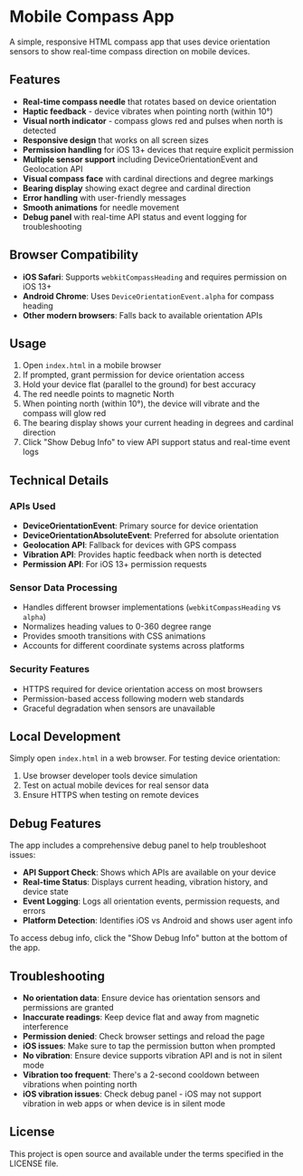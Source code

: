 # Mobile Compass App

A simple, responsive HTML compass app that uses device orientation sensors to show real-time compass direction on mobile devices.

## Features

- **Real-time compass needle** that rotates based on device orientation
- **Haptic feedback** - device vibrates when pointing north (within 10°)
- **Visual north indicator** - compass glows red and pulses when north is detected
- **Responsive design** that works on all screen sizes
- **Permission handling** for iOS 13+ devices that require explicit permission
- **Multiple sensor support** including DeviceOrientationEvent and Geolocation API
- **Visual compass face** with cardinal directions and degree markings
- **Bearing display** showing exact degree and cardinal direction
- **Error handling** with user-friendly messages
- **Smooth animations** for needle movement
- **Debug panel** with real-time API status and event logging for troubleshooting

## Browser Compatibility

- **iOS Safari**: Supports `webkitCompassHeading` and requires permission on iOS 13+
- **Android Chrome**: Uses `DeviceOrientationEvent.alpha` for compass heading
- **Other modern browsers**: Falls back to available orientation APIs

## Usage

1. Open `index.html` in a mobile browser
2. If prompted, grant permission for device orientation access
3. Hold your device flat (parallel to the ground) for best accuracy
4. The red needle points to magnetic North
5. When pointing north (within 10°), the device will vibrate and the compass will glow red
6. The bearing display shows your current heading in degrees and cardinal direction
7. Click "Show Debug Info" to view API support status and real-time event logs

## Technical Details

### APIs Used

- **DeviceOrientationEvent**: Primary source for device orientation
- **DeviceOrientationAbsoluteEvent**: Preferred for absolute orientation
- **Geolocation API**: Fallback for devices with GPS compass
- **Vibration API**: Provides haptic feedback when north is detected
- **Permission API**: For iOS 13+ permission requests

### Sensor Data Processing

- Handles different browser implementations (`webkitCompassHeading` vs `alpha`)
- Normalizes heading values to 0-360 degree range
- Provides smooth transitions with CSS animations
- Accounts for different coordinate systems across platforms

### Security Features

- HTTPS required for device orientation access on most browsers
- Permission-based access following modern web standards
- Graceful degradation when sensors are unavailable

## Local Development

Simply open `index.html` in a web browser. For testing device orientation:

1. Use browser developer tools device simulation
2. Test on actual mobile devices for real sensor data
3. Ensure HTTPS when testing on remote devices

## Debug Features

The app includes a comprehensive debug panel to help troubleshoot issues:

- **API Support Check**: Shows which APIs are available on your device
- **Real-time Status**: Displays current heading, vibration history, and device state
- **Event Logging**: Logs all orientation events, permission requests, and errors
- **Platform Detection**: Identifies iOS vs Android and shows user agent info

To access debug info, click the "Show Debug Info" button at the bottom of the app.

## Troubleshooting

- **No orientation data**: Ensure device has orientation sensors and permissions are granted
- **Inaccurate readings**: Keep device flat and away from magnetic interference
- **Permission denied**: Check browser settings and reload the page
- **iOS issues**: Make sure to tap the permission button when prompted
- **No vibration**: Ensure device supports vibration API and is not in silent mode
- **Vibration too frequent**: There's a 2-second cooldown between vibrations when pointing north
- **iOS vibration issues**: Check debug panel - iOS may not support vibration in web apps or when device is in silent mode

## License

This project is open source and available under the terms specified in the LICENSE file.